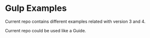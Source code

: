 # Gulp Examples

Current repo contains different examples related with version 3 and 4.

Current repo could be used like a Guide.